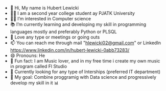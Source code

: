 - 👋 Hi, My name is Hubert Lewicki
- 👨‍🎓 I am a second year college student ay PJATK University
- 👨‍💻 I’m interested in Computer science
- 📚 I’m currently learning and developing my skill in programming languages mostly and preferably Python or PLSQL
- 🕺 Love any type or meetings or going outs
- 📫 You can reach me through mail "hlewicki02@gmail.com" or LinkedIn https://www.linkedin.com/in/hubert-lewicki-0abb73283/ 
- 😄 Pronouns: He 
- 🎼 Fun fact: I am Music lover, and in my free time i create my own music in program called Fl Studio
- 💼 Currently looking for any type of Interships (preferred IT department)
- 🥅 My goal: Combine proggramig with Data science and progressively develop my skill in it 📊


